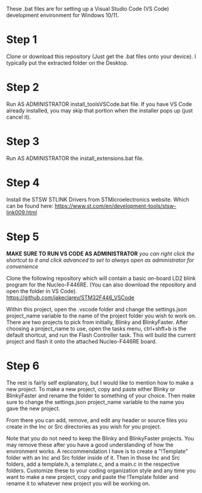 These .bat files are for setting up a Visual Studio Code (VS Code) development environment for 
Windows 10/11.

# Step 1
Clone or download this repository (Just get the .bat files onto your device). I typically put
the extracted folder on the Desktop.

# Step 2
Run AS ADMINISTRATOR install_toolsVSCode.bat file.
If you have VS Code already installed, you may skip that portion when the installer pops up (just
cancel it).

# Step 3
Run AS ADMINISTRATOR the install_extensions.bat file.

# Step 4
Install the STSW STLINK Drivers from STMicroelectronics website. Which can be found here:
https://www.st.com/en/development-tools/stsw-link009.html

# Step 5
**MAKE SURE TO RUN VS CODE AS ADMINISTRATOR** *you can right click the shortcut to it and click* 
*advanced to set to always open as administrator for convenience*

Clone the following repository which will contain a basic on-board LD2 blink program for the 
Nucleo-F446RE. (You can also download the repository and open the folder in VS Code).
https://github.com/jakeclarey/STM32F446_VSCode

Within this project, open the .vscode folder and change the settings.json project_name variable to 
the name of the project folder you wish to work on. There are two projects to pick from initially, 
Blinky and BlinkyFaster. After choosing a project_name to use, open the tasks menu, ctrl+shft+b is
the default shortcut, and run the Flash Controller task. This will build the current project and 
flash it onto the attached Nucleo-F446RE board.

# Step 6
The rest is fairly self explanatory, but I would like to mention how to make a new project. To make
a new project, copy and paste either Blinky or BlinkyFaster and rename the folder to something of 
your choice. Then make sure to change the settings.json project_name variable to the name you gave
the new project.

From there you can add, remove, and edit any header or source files you create in the Inc or Src
directories as you wish for you project.

Note that you do not need to keep the Blinky and BlinkyFaster projects. You may remove these after
you have a good understanding of how the environment works. A reccommendation I have is to create a
"!Template" folder with an Inc and Src folder inside of it. Then in those Inc and Src folders, add
a template.h, a template.c, and a main.c in the respective folders. Customize these to your coding
organization style and any time you want to make a new project, copy and paste the !Template folder
and rename it to whatever new project you will be working on.